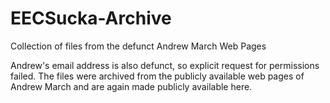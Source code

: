 # EECSucka-Archive
Collection of files from the defunct Andrew March Web Pages

Andrew's email address is also defunct, so explicit request for permissions failed.
The files were archived from the publicly available web pages of Andrew March and are again made publicly available here.
